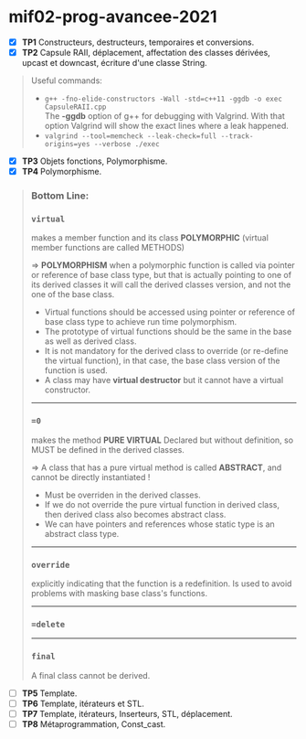 # mif02-prog-avancee-2021

* [x] **TP1** Constructeurs, destructeurs, temporaires et conversions.
* [x] **TP2** Capsule RAII, déplacement, affectation des classes dérivées, upcast et downcast, écriture d'une classe String.

> Useful commands:
> - ```g++ -fno-elide-constructors -Wall -std=c++11 -ggdb -o exec CapsuleRAII.cpp```\
The **-ggdb** option of g++ for debugging with Valgrind. With that option Valgrind will show the exact lines where a leak happened.
> - ```valgrind --tool=memcheck --leak-check=full --track-origins=yes --verbose ./exec```

* [x] **TP3** Objets fonctions, Polymorphisme.
* [x] **TP4** Polymorphisme.

> ### Bottom Line:
> ### `virtual`
> makes a member function and its class **POLYMORPHIC** (virtual member functions are called METHODS)
> 
> => **POLYMORPHISM**
> when a polymorphic function is called via pointer or reference of base class type, but that is actually pointing to one of its derived classes
> it will call the derived classes version, and not the one of the base class.
> 
> - Virtual functions should be accessed using pointer or reference of base class type to achieve run time polymorphism.
> - The prototype of virtual functions should be the same in the base as well as derived class.
> - It is not mandatory for the derived class to override (or re-define the virtual function), in that case, the base class version of the function is used.
> - A class may have **virtual destructor** but it cannot have a virtual constructor.
> 
> ---
> 
> ### `=0`
> makes the method **PURE VIRTUAL**
> Declared but without definition, so MUST be defined in the derived classes.
> 
> => A class that has a pure virtual method is called **ABSTRACT**, and cannot be directly instantiated !
> 
> - Must be overriden in the derived classes.
> - If we do not override the pure virtual function in derived class, then derived class also becomes abstract class.
> - We can have pointers and references whose static type is an abstract class type.
>
> ---
> 
> ### `override`
> explicitly indicating that the function is a redefinition.
> Is used to avoid problems with masking base class's functions.
> 
> ---
> 
> ### `=delete`
> 
> ---
> 
> ### `final`
> A final class cannot be derived.
> 

* [ ] **TP5** Template.
* [ ] **TP6** Template, itérateurs et STL.
* [ ] **TP7** Template, itérateurs, Inserteurs, STL, déplacement.
* [ ] **TP8** Métaprogrammation, Const_cast.